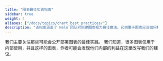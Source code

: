 ```yaml
---
title: "图表最佳实践指南"
sidebar: true
weight: 4
aliases: ["/docs/topics/chart_best_practices/"]
description: "该指南涵盖了 Helm 团队对创建图表视为最佳做法。它侧重于图表应该如何构建。"
---
```


我们主要关注那些可能会公开部署图表的最佳实践。
我们知道，很多图表仅用于内部使用，并且这样的图表，作者可能会发现他们内部的利益在这里改写我们的建议。
